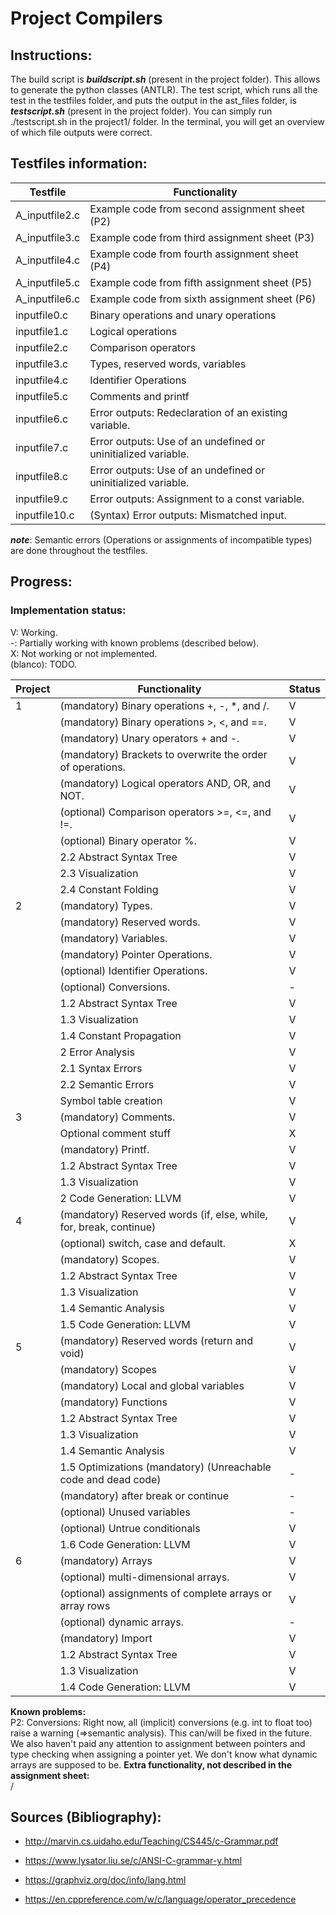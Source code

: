 # Project Compilers

## Instructions:

The build script is ***buildscript.sh*** (present in the project folder). This allows to generate the python classes (ANTLR).
The test script, which runs all the test in the testfiles folder, and puts the output in the ast_files folder, is ***testscript.sh*** (present in the project folder).
You can simply run ./testscript.sh in the project1/ folder. In the terminal, you will get an overview of which file outputs were correct.

## Testfiles information:

| Testfile       | Functionality                                                 |
|----------------|---------------------------------------------------------------|
| A_inputfile2.c | Example code from second assignment sheet (P2)                | 
| A_inputfile3.c | Example code from third assignment sheet (P3)                 |
| A_inputfile4.c | Example code from fourth assignment sheet (P4)                |
| A_inputfile5.c | Example code from fifth assignment sheet (P5)                 |
| A_inputfile6.c | Example code from sixth assignment sheet (P6)                 |
| inputfile0.c   | Binary operations and unary operations                        |
| inputfile1.c   | Logical operations                                            |
| inputfile2.c   | Comparison operators                                          |
| inputfile3.c   | Types, reserved words, variables                              |
| inputfile4.c   | Identifier Operations                                         |
| inputfile5.c   | Comments and printf                                           |
| inputfile6.c   | Error outputs: Redeclaration of an existing variable.         |
| inputfile7.c   | Error outputs: Use of an undefined or uninitialized variable. |
| inputfile8.c   | Error outputs: Use of an undefined or uninitialized variable. |
| inputfile9.c   | Error outputs: Assignment to a const variable.                |
| inputfile10.c  | (Syntax) Error outputs: Mismatched input.                     |

***note***: Semantic errors (Operations or assignments of incompatible types) are done throughout the testfiles.

## Progress:

### Implementation status:

V: Working. \
-: Partially working with known problems (described below).  
X: Not working or not implemented.  
(blanco): TODO.

| Project | Functionality                                                      | Status |
|---------|--------------------------------------------------------------------|--------|
| 1       | (mandatory) Binary operations +, -, *, and /.                      | V      |
|         | (mandatory) Binary operations >, <, and ==.                        | V      |
|         | (mandatory) Unary operators + and -.                               | V      |
|         | (mandatory) Brackets to overwrite the order of operations.         | V      |
|         | (mandatory) Logical operators AND, OR, and NOT.                    | V      |
|         | (optional) Comparison operators >=, <=, and !=.                    | V      |
|         | (optional) Binary operator %.                                      | V      |
|         | 2.2 Abstract Syntax Tree                                           | V      |
|         | 2.3 Visualization                                                  | V      |
|         | 2.4 Constant Folding                                               | V      |
| 2       | (mandatory) Types.                                                 | V      |
|         | (mandatory) Reserved words.                                        | V      |
|         | (mandatory) Variables.                                             | V      |
|         | (mandatory) Pointer Operations.                                    | V      |
|         | (optional) Identifier Operations.                                  | V      |
|         | (optional) Conversions.                                            | -      |
|         | 1.2 Abstract Syntax Tree                                           | V      |
|         | 1.3 Visualization                                                  | V      |
|         | 1.4 Constant Propagation                                           | V      |
|         | 2 Error Analysis                                                   | V      |
|         | 2.1 Syntax Errors                                                  | V      |
|         | 2.2 Semantic Errors                                                | V      |
|         | Symbol table creation                                              | V      |
| 3       | (mandatory) Comments.                                              | V      |
|         | Optional comment stuff                                             | X      |
|         | (mandatory) Printf.                                                | V      |
|         | 1.2 Abstract Syntax Tree                                           | V      |
|         | 1.3 Visualization                                                  | V      |
|         | 2 Code Generation: LLVM                                            | V      |
| 4       | (mandatory) Reserved words (if, else, while, for, break, continue) | V      |
|         | (optional) switch, case and default.                               | X      |
|         | (mandatory) Scopes.                                                | V      |
|         | 1.2 Abstract Syntax Tree                                           | V      |
|         | 1.3 Visualization                                                  | V      |
|         | 1.4 Semantic Analysis                                              | V      |
|         | 1.5 Code Generation: LLVM                                          | V      |
| 5       | (mandatory) Reserved words (return and void)                       | V      |
|         | (mandatory) Scopes                                                 | V      |
|         | (mandatory) Local and global variables                             | V      |
|         | (mandatory) Functions                                              | V      |
|         | 1.2 Abstract Syntax Tree                                           | V      |
|         | 1.3 Visualization                                                  | V      |
|         | 1.4 Semantic Analysis                                              | V      |
|         | 1.5 Optimizations (mandatory) (Unreachable code and dead code)     | -      |
|         | (mandatory) after break or continue                                | -      |
|         | (optional) Unused variables                                        | -      |
|         | (optional) Untrue conditionals                                     | V      |
|         | 1.6 Code Generation: LLVM                                          | V      |
| 6       | (mandatory) Arrays                                                 | V      |
|         | (optional) multi-dimensional arrays.                               | V      |
|         | (optional) assignments of complete arrays or array rows            | V      |
|         | (optional) dynamic arrays.                                         | -      |
|         | (mandatory) Import                                                 | V      |
|         | 1.2 Abstract Syntax Tree                                           | V      |
|         | 1.3 Visualization                                                  | V      |
|         | 1.4 Code Generation: LLVM                                          | V      |

**Known problems:**\
P2: Conversions: Right now, all (implicit) conversions (e.g. int to float too) raise a warning (=>semantic analysis). This can/will be fixed in the future.
We also haven't paid any attention to assignment between pointers and type checking when assigning a pointer yet.
We don't know what dynamic arrays are supposed to be.
**Extra functionality, not described in the assignment sheet:** \
/

## Sources (Bibliography):
- http://marvin.cs.uidaho.edu/Teaching/CS445/c-Grammar.pdf
- https://www.lysator.liu.se/c/ANSI-C-grammar-y.html

- https://graphviz.org/doc/info/lang.html

- https://en.cppreference.com/w/c/language/operator_precedence